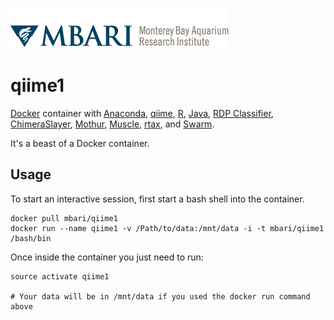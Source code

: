 ![MBARI logo](logo-mbari-3b.png)
# qiime1

[Docker](https://www.docker.com/) container with [Anaconda](https://www.continuum.io/), [qiime](http://qiime.org/), [R](https://www.r-project.org/), [Java](http://openjdk.java.net/), [RDP Classifier](https://github.com/rdpstaff/classifier), [ChimeraSlayer](http://microbiomeutil.sourceforge.net/), [Mothur](https://www.mothur.org/), [Muscle](http://www.mybiosoftware.com/muscle-3-8-31-multiple-sequence-alignment.html), [rtax](http://qiime.org/tutorials/rtax.html), and [Swarm](https://github.com/torognes/swarm).

It's a beast of a Docker container.

## Usage

To start an interactive session, first start a bash shell into the container.

```
docker pull mbari/qiime1
docker run --name qiime1 -v /Path/to/data:/mnt/data -i -t mbari/qiime1 /bash/bin
```

Once inside the container you just need to run:

```
source activate qiime1

# Your data will be in /mnt/data if you used the docker run command above
```